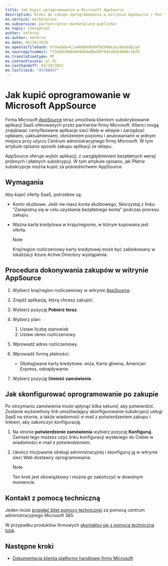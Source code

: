 ```yaml
---
title: Jak kupić oprogramowanie w Microsoft AppSource
description: Kroki do zakupu oprogramowania w witrynie AppSource | Portal Azure Marketplace.
ms.service: marketplace
ms.subservice: partnercenter-marketplace-publisher
ms.topic: conceptual
author: keferna
ms.author: keferna
ms.date: 03/20/2020
ms.openlocfilehash: bfdae8de4c1a460844b09f82048e1e1d6abdb2ad
ms.sourcegitcommit: 772eb9c6684dd4864e0ba507945a83e48b8c16f0
ms.translationtype: MT
ms.contentlocale: pl-PL
ms.lasthandoff: 03/19/2021
ms.locfileid: "91708037"
---
```

# <a name="how-to-purchase-software-on-microsoft-appsource"></a>Jak kupić oprogramowanie w Microsoft AppSource

Firma Microsoft [AppSource](https://appsource.microsoft.com/) teraz umożliwia klientom subskrybowanie aplikacji SaaS oferowanych przez partnerów firmy Microsoft. Klienci mogą znajdować certyfikowane aplikacje sieci Web w sklepie i zarządzać opłatami, uaktualnieniami, obniżeniem poziomu i anulowaniami w jednym miejscu przy użyciu Centrum administracyjnego firmy Microsoft. W tym artykule opisano sposób zakupu aplikacji ze sklepu.

AppSource oferuje wybór aplikacji, z uwzględnieniem bezpłatnych wersji próbnych i płatnych subskrypcji. W tym artykule opisano, jak Płatne subskrypcje można kupić za pośrednictwem AppSource.

## <a name="requirements"></a>Wymagania

Aby kupić oferty SaaS, potrzebne są:

- Konto służbowe. Jeśli nie masz konta służbowego, Skorzystaj z linku "Zarejestruj się w celu uzyskania bezpłatnego konta" podczas procesu zakupu.

- Ważna karta kredytowa w kraju/regionie, w którym kupowana jest oferta.

    > [!Note]
    > Kraj/region rozliczeniowy karty kredytowej może być zablokowany w lokalizacji Azure Active Directory wystąpienia.

## <a name="steps-for-making-purchases-on-appsource"></a>Procedura dokonywania zakupów w witrynie AppSource

1. Wybierz kraj/region rozliczeniowy w witrynie [AppSource](https://appsource.microsoft.com/).
1. Znajdź aplikację, którą chcesz zakupić.
1. Wybierz pozycję **Pobierz teraz**.
1. Wybierz plan:

    1. Ustaw liczbę stanowisk
    1. Ustaw okres rozliczeniowy.
    
1. Wprowadź adres rozliczeniowy.
1. Wprowadź formę płatności:
    * Obsługiwane karty kredytowe: wiza, Karta główna, American Express, odnajdywanie.
    
1. Wybierz pozycję **Umieść zamówienie**.

## <a name="how-to-configure-software-post-purchase"></a>Jak skonfigurować oprogramowanie po zakupie

Po otrzymaniu zamówienia może upłynąć kilka sekund, aby potwierdzić. Zostanie wyświetlony link umożliwiający skonfigurowanie subskrypcji usługi SaaS na stronie, a także wiadomość e-mail z potwierdzeniem zakupu i linkiem, aby zakończyć konfigurację.

1. Na stronie **potwierdzenie zamówienia** wybierz pozycję **Konfiguruj**. Zamiast tego możesz użyć linku konfiguracji wysłanego do Ciebie w wiadomości e-mail z potwierdzeniem.
1. Ukończ Inicjowanie obsługi administracyjnej i skonfiguruj ją w witrynie sieci Web dostawcy oprogramowania.

    > [!Note]
    > Ten krok jest obowiązkowy i można go zakończyć w dowolnym momencie.

## <a name="contact-support"></a>Kontakt z pomocą techniczną

Jeden może [przesłać bilet pomocy technicznej](https://admin.microsoft.com/Adminportal/Home?source=applauncher#/homepage) za pomocą centrum administracyjnego Microsoft 365.

W przypadku produktów firmowych [skontaktuj się z pomocą techniczną tutaj](/office365/admin/contact-support-for-business-products?tabs=phone).

## <a name="next-steps"></a>Następne kroki

- [Dokumentacja klienta platformy handlowej firmy Microsoft](/marketplace/)
